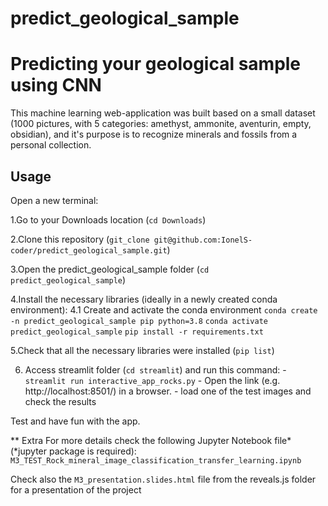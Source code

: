 # predict_geological_sample

# Predicting your geological sample using CNN
This machine learning web-application was built based on a small dataset (1000 pictures, 
with 5 categories: amethyst, ammonite, aventurin, empty, obsidian), and it's purpose is to recognize minerals and fossils from a personal collection.


## Usage

Open a new terminal:

1.Go to your Downloads location (`cd Downloads`)

2.Clone this repository (`git_clone git@github.com:IonelS-coder/predict_geological_sample.git`)

3.Open the predict_geological_sample folder (`cd predict_geological_sample`)

4.Install the necessary libraries (ideally in a newly created conda environment):
4.1 Create and activate the conda environment
 `conda create -n predict_geological_sample pip python=3.8`
 `conda activate predict_geological_sample`
 `pip install -r requirements.txt`

5.Check that all the necessary libraries were installed (`pip list`)

6. Access streamlit folder (`cd streamlit`) and run this command:
        - `streamlit run interactive_app_rocks.py`
        - Open the link (e.g. http://localhost:8501/) in a browser.
        - load one of the test images and check the results
        
Test and have fun with the app.

** Extra
For more details check the following Jupyter Notebook file* (*jupyter package is required): `M3_TEST_Rock_mineral_image_classification_transfer_learning.ipynb` 

Check also the `M3_presentation.slides.html` file from the reveals.js folder for a presentation of the project
